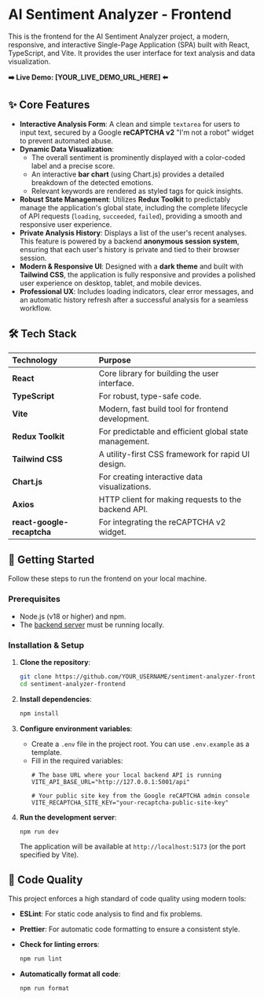 # AI Sentiment Analyzer - Frontend

This is the frontend for the AI Sentiment Analyzer project, a modern, responsive, and interactive Single-Page Application (SPA) built with React, TypeScript, and Vite. It provides the user interface for text analysis and data visualization.

**➡️ Live Demo: [YOUR_LIVE_DEMO_URL_HERE] ⬅️**

## ✨ Core Features

-   **Interactive Analysis Form**: A clean and simple `textarea` for users to input text, secured by a Google **reCAPTCHA v2** "I'm not a robot" widget to prevent automated abuse.
-   **Dynamic Data Visualization**:
    -   The overall sentiment is prominently displayed with a color-coded label and a precise score.
    -   An interactive **bar chart** (using Chart.js) provides a detailed breakdown of the detected emotions.
    -   Relevant keywords are rendered as styled tags for quick insights.
-   **Robust State Management**: Utilizes **Redux Toolkit** to predictably manage the application's global state, including the complete lifecycle of API requests (`loading`, `succeeded`, `failed`), providing a smooth and responsive user experience.
-   **Private Analysis History**: Displays a list of the user's recent analyses. This feature is powered by a backend **anonymous session system**, ensuring that each user's history is private and tied to their browser session.
-   **Modern & Responsive UI**: Designed with a **dark theme** and built with **Tailwind CSS**, the application is fully responsive and provides a polished user experience on desktop, tablet, and mobile devices.
-   **Professional UX**: Includes loading indicators, clear error messages, and an automatic history refresh after a successful analysis for a seamless workflow.

## 🛠️ Tech Stack

| Technology             | Purpose                                            |
| :--------------------- | :--------------------------------------------------- |
| **React**              | Core library for building the user interface.      |
| **TypeScript**         | For robust, type-safe code.                        |
| **Vite**               | Modern, fast build tool for frontend development.    |
| **Redux Toolkit**      | For predictable and efficient global state management. |
| **Tailwind CSS**       | A utility-first CSS framework for rapid UI design.   |
| **Chart.js**           | For creating interactive data visualizations.      |
| **Axios**              | HTTP client for making requests to the backend API.  |
| **react-google-recaptcha** | For integrating the reCAPTCHA v2 widget.     |

## 🚀 Getting Started

Follow these steps to run the frontend on your local machine.

### Prerequisites

-   Node.js (v18 or higher) and npm.
-   The [backend server](https://github.com/YOUR_USERNAME/sentiment-analyzer-backend) must be running locally.

### Installation & Setup

1.  **Clone the repository**:
    ```bash
    git clone https://github.com/YOUR_USERNAME/sentiment-analyzer-frontend.git
    cd sentiment-analyzer-frontend
    ```

2.  **Install dependencies**:
    ```bash
    npm install
    ```

3.  **Configure environment variables**:
    -   Create a `.env` file in the project root. You can use `.env.example` as a template.
    -   Fill in the required variables:
        ```env
        # The base URL where your local backend API is running
        VITE_API_BASE_URL="http://127.0.0.1:5001/api"

        # Your public site key from the Google reCAPTCHA admin console
        VITE_RECAPTCHA_SITE_KEY="your-recaptcha-public-site-key"
        ```

4.  **Run the development server**:
    ```bash
    npm run dev
    ```
    The application will be available at `http://localhost:5173` (or the port specified by Vite).

## 🧰 Code Quality

This project enforces a high standard of code quality using modern tools:

-   **ESLint**: For static code analysis to find and fix problems.
-   **Prettier**: For automatic code formatting to ensure a consistent style.

-   **Check for linting errors**:
    ```bash
    npm run lint
    ```
-   **Automatically format all code**:
    ```bash
    npm run format
    ```
